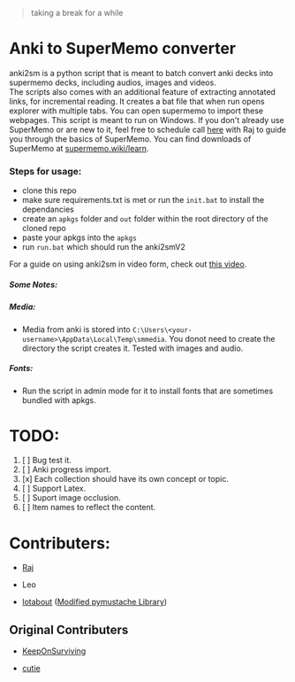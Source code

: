 > taking a break for a while
# Anki to SuperMemo converter
  anki2sm is a python script that is meant to batch convert anki decks into supermemo decks, including audios, images and videos.   
  The scripts also comes with an additional feature of extracting annotated links, for incremental reading. It creates a bat file that when run opens explorer with multiple tabs. You can open supermemo to import these webpages.
  This script is meant to run on Windows. If you don't already use SuperMemo or are new to it, feel free to schedule call [here]( https://calendly.com/test0009/raj) with Raj to guide you through the basics of SuperMemo. You can find downloads of SuperMemo at [supermemo.wiki/learn](supermemo.wiki/learn]). 
  
### Steps for usage:
- clone this repo
- make sure requirements.txt is met or run the ```init.bat``` to install the dependancies
- create an ```apkgs``` folder and ```out``` folder within the root directory of the cloned repo
- paste your apkgs into the ```apkgs```
- run ```run.bat``` which should run the anki2smV2

For a guide on using anki2sm in video form, check out [this video](https://www.youtube.com/watch?v=j6dmQHMGTJs).

##### Some Notes:
  ##### Media:
   - Media from anki is stored into ```C:\Users\<your-username>\AppData\Local\Temp\smmedia```. You donot need to create the directory the script creates it. Tested with images and audio. 
  ##### Fonts:
   - Run the script in admin mode for it to install fonts that are sometimes bundled with apkgs.
# TODO: 
  1) [ ] Bug test it.
  2) [ ] Anki progress import.
  3) [x] Each collection should have its own concept or topic.
  4) [ ] Support Latex.
  5) [ ] Suport image occlusion. 
  6) [ ] Item names to reflect the content.


# Contributers:
 - [Raj](https://github.com/rajlego)
 
 - Leo

- [lotabout](https://github.com/lotabout/) ([Modified pymustache Library](https://github.com/lotabout/pymustache/blob/master/pymustache/mustache.py))

 ## Original Contributers 

- [KeepOnSurviving](https://github.com/KeepOnSurviving)

- [cutie](https://github.com/cutie)


